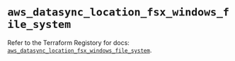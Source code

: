 # `aws_datasync_location_fsx_windows_file_system`

Refer to the Terraform Registory for docs: [`aws_datasync_location_fsx_windows_file_system`](https://registry.terraform.io/providers/hashicorp/aws/5.10.0/docs/resources/datasync_location_fsx_windows_file_system).
